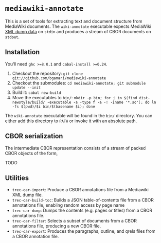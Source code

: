 # `mediawiki-annotate`

This is a set of tools for extracting text and document structure from MediaWiki
documents. The `wiki-annotate` executable expects MediaWiki
[XML dump data](https://www.mediawiki.org/wiki/Help:Export) on
`stdin` and produces a stream of CBOR documents on `stdout`.

## Installation

You'll need `ghc >=8.0.1` and `cabal-install >=0.24`.

 1. Checkout the repository: `git clone git://github.com/bgamari/mediawiki-annotate`
 2. Checkout the submodules: `cd mediawiki-annotate; git submodule update --init`
 3. Build it: `cabal new-build`
 4. Move the executables to `bin/`: `mkdir -p bin; for i in $(find dist-newstyle/build/ -executable -a -type f -a -! -iname '*.so'); do ln -fs $(pwd)/$i bin/$(basename $i); done`
 
The `wiki-annotate` executable will be found in the `bin/` directory. You can
either add this directory to `PATH` or invoke it with an absolute path.

## CBOR serialization

The intermediate CBOR representation consists of a stream of packed CBOR objects of the form,

TODO


## Utilities

* `trec-car-import`: Produce a CBOR annotations file from a Mediawiki
  XML dump file.
* `trec-car-build-toc`: Builds a JSON table-of-contents file from a CBOR
  annotations file, enabling random access by page name
* `trec-car-dump`: Dumps the contents (e.g. pages or titles) from a CBOR
  annotations file.
* `trec-car-filter`: Selects a subset of documents from a CBOR
  annotations file, producing a new CBOR file.
* `trec-car-export`: Produces the paragraphs, outline, and qrels files
  from a CBOR annotation file.
